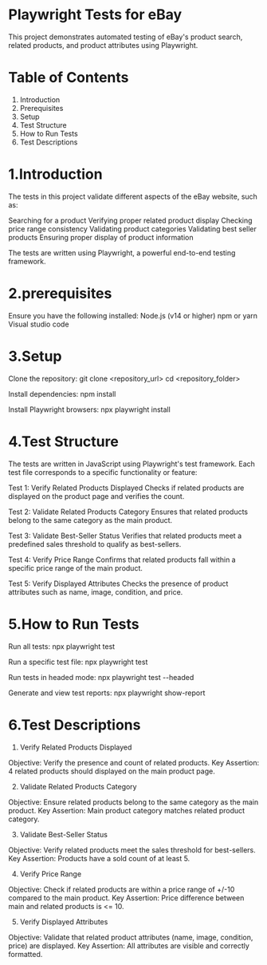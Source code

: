 # Playwright Tests for eBay

This project demonstrates automated testing of eBay's product search, related products, and product attributes using Playwright.

# Table of Contents
1. Introduction
2. Prerequisites
3. Setup
4. Test Structure
5. How to Run Tests
6. Test Descriptions


# 1.Introduction

The tests in this project validate different aspects of the eBay website, such as:

Searching for a product
Verifying proper related product display
Checking price range consistency
Validating product categories
Validating best seller products
Ensuring proper display of product information

The tests are written using Playwright, a powerful end-to-end testing framework.


# 2.prerequisites

Ensure you have the following installed:
Node.js (v14 or higher)
npm or yarn
Visual studio code


# 3.Setup

Clone the repository:
git clone <repository_url>
cd <repository_folder>

Install dependencies:
npm install

Install Playwright browsers:
npx playwright install


# 4.Test Structure

The tests are written in JavaScript using Playwright's test framework. Each test file corresponds to a specific functionality or feature:

Test 1: Verify Related Products Displayed
Checks if related products are displayed on the product page and verifies the count.

Test 2: Validate Related Products Category
Ensures that related products belong to the same category as the main product.

Test 3: Validate Best-Seller Status
Verifies that related products meet a predefined sales threshold to qualify as best-sellers.

Test 4: Verify Price Range
Confirms that related products fall within a specific price range of the main product.

Test 5: Verify Displayed Attributes
Checks the presence of product attributes such as name, image, condition, and price.


# 5.How to Run Tests

Run all tests:
npx playwright test

Run a specific test file:
npx playwright test <test-file-name>

Run tests in headed mode:
npx playwright test --headed

Generate and view test reports:
npx playwright show-report


# 6.Test Descriptions

1. Verify Related Products Displayed

Objective: Verify the presence and count of related products.
Key Assertion: 4 related products should displayed on the main product page.

2. Validate Related Products Category

Objective: Ensure related products belong to the same category as the main product.
Key Assertion: Main product category matches related product category.

3. Validate Best-Seller Status

Objective: Verify related products meet the sales threshold for best-sellers.
Key Assertion: Products have a sold count of at least 5.

4. Verify Price Range

Objective: Check if related products are within a price range of +/-10 compared to the main product.
Key Assertion: Price difference between main and related products is <= 10.

5. Verify Displayed Attributes

Objective: Validate that related product attributes (name, image, condition, price) are displayed.
Key Assertion: All attributes are visible and correctly formatted.

